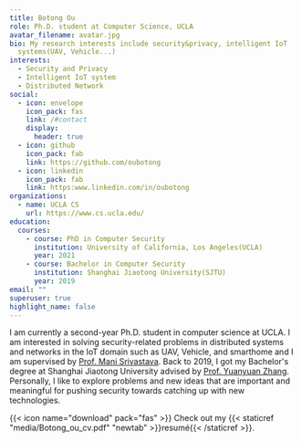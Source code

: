 ```yaml
---
title: Botong Ou
role: Ph.D. student at Computer Science, UCLA
avatar_filename: avatar.jpg
bio: My research interests include security&privacy, intelligent IoT
  systems(UAV, Vehicle...)
interests:
  - Security and Privacy
  - Intelligent IoT system
  - Distributed Network
social:
  - icon: envelope
    icon_pack: fas
    link: /#contact
    display:
      header: true
  - icon: github
    icon_pack: fab
    link: https://github.com/oubotong
  - icon: linkedin
    icon_pack: fab
    link: https:www.linkedin.com/in/oubotong
organizations:
  - name: UCLA CS
    url: https://www.cs.ucla.edu/
education:
  courses:
    - course: PhD in Computer Security
      institution: University of California, Los Angeles(UCLA)
      year: 2021
    - course: Bachelor in Computer Security
      institution: Shanghai Jiaotong University(SJTU)
      year: 2019
email: ""
superuser: true
highlight_name: false
---
```

I am currently a second-year Ph.D. student in computer science at UCLA. I am interested in solving security-related problems in distributed systems and networks in the IoT domain such as UAV, Vehicle, and smarthome and I am supervised by [Prof. Mani Srivastava](https://www.ee.ucla.edu/mani-srivastava/). Back to 2019, I got my Bachelor's degree at Shanghai Jiaotong University advised by [Prof. Yuanyuan Zhang](http://www.yyjess.com/). Personally, I like to explore problems and new ideas that are important and meaningful for pushing security towards catching up with new technologies. 

{{< icon name="download" pack="fas" >}} Check out my {{< staticref "media/Botong_ou_cv.pdf" "newtab" >}}resumé{{< /staticref >}}.